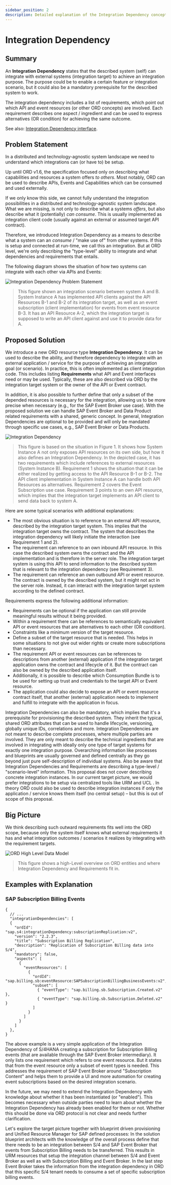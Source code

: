 ```yaml
---
sidebar_position: 2
description: Detailed explanation of the Integration Dependency concept.
---
```


# Integration Dependency

## Summary

An **Integration Dependency** states that the described system (self) can integrate with external systems (integration target) to achieve an integration purpose.
The purpose could be to enable a certain feature or integration scenario, but it could also be a mandatory prerequisite for the described system to work.

The integration dependency includes a list of requirements, which point out which API and event resources (or other ORD concepts) are involved.
Each requirement describes one aspect / ingredient and can be used to express alternatives (OR condition) for achieving the same outcome.

See also: [Integration Dependency interface](../../spec-v1/interfaces/document#integration-dependency).

## Problem Statement

In a distributed and technology-agnostic system landscape we need to understand which integrations can (or have to) be setup.

Up until ORD v1.6, the specification focused only on describing what capabilities and resources a system offers *to others*.
Most notably, ORD can be used to describe APIs, Events and Capabilities which can be consumed and used externally.

If we only know this side, we cannot fully understand the integration possibilities in a distributed and technology-agnostic system landscape.
What we are missing, is not only to describe what a systems *offers*, but also describe what it (potentially) *can consume*.
This is usually implemented as integration client code (usually against an external or assumed target API contract).

Therefore, we introduced Integration Dependency as a means to describe what a system can an *consume* / "make use of" from other systems.
If this is setup and connected at run-time, we call this an integration.
But at ORD level, we're only describing the "type-level" ability to integrate and what dependencies and requirements that entails.

The following diagram shows the situation of how two systems can integrate with each other via APIs and Events:

![Integration Dependency Problem Statement](/img/integration-dependency-ps.drawio.svg 'Integration Dependency Problem Statement')

> This figure shown an integration scenario between system A and B. System Instance A has implemented API clients against the API Resources B-1 and B-2 of its integration target, as well as an event subscription (client implementation) for events from event resource B-3. It has an API Resource A-2, which the integration target is supposed to write an API client against and use it to provide data for A.

##	Proposed Solution

We introduce a new ORD resource type **Integration Dependency**. It can be used to describe the ability, and therefore dependency to integrate with an external application / service for the purpose of achieving an integration goal (or scenario). In practice, this is often implemented as client integration code. This includes listing **Requirements** what API and Event interfaces need or may be used. Typically, these are also described via ORD by the integration target system or the owner of the API or Event contract.

In addition, it is also possible to further define that only a subset of the depended resources is necessary for the integration, allowing us to be more precise when necessary (e.g., for the SAP Event Broker use case).
With the proposed solution we can handle SAP Event Broker and Data Product related requirements with a shared, generic concept. In general, Integration Dependencies are optional to be provided and will only be mandated through specific use cases, e.g., SAP Event Broker or Data Products.

![Integration Dependency](/img/integration-dependency.drawio.svg 'Integration Dependency')

> This figure is based on the situation in Figure 1. It shows how System Instance A not only exposes API resources on its own side, but how it also defines an Integration Dependency. In the depicted case, it has two requirements which include references to external resources (System Instance B). Requirement 1 shows the situation that it can be either realized by getting access to the API Resource B-1 or B-2. The API client implementation in System Instance A can handle both API Resources as alternatives. Requirement 2 covers the Event Subscription use case. Requirement 3 points to an own API resource, which implies that the integration target implements an API client to send data back to system A.

Here are some typical scenarios with additional explanations:
*	The most obvious situation is to reference to an external API resource, described by the integration target system. This implies that the integration target owns the contract. The system that describes the integration dependency will likely initiate the interaction (see Requirement 1 and 2).
*	The requirement can reference to an own inbound API resource. In this case the described system owns the contract and the API implementation and is therefore in the server role. The integration target system is using this API to send information to the described system that is relevant to the integration dependency (see Requirement 3).
*	The requirement can reference an own outbound API or event resource. The contract is owned by the described system, but it might not act in the server role. Instead, it can interact with the integration target system according to the defined contract.

Requirements express the following additional information:
*	Requirements can be optional if the application can still provide meaningful results without it being provided.
*	Within a requirement there can be references to semantically equivalent API or event resources that are alternatives to each other (OR condition).
*	Constraints like a minimum version of the target resource.
*	Define a subset of the target resource that is needed. This helps in some situations to not give out wider rights or create more subscriptions than necessary.
*	The requirement API or event resources can be references to descriptions from another (external) application if the integration target application owns the contract and lifecycle of it. But the contract can also be owned by the described application itself.
  * Additionally, it is possible to describe which Consumption Bundle is to be used for setting up trust and credentials to the target API or Event resource.
*	The application could also decide to expose an API or event resource contract itself, that another (external) application needs to implement and fulfill to integrate with the application in focus.

Integration Dependencies can also be mandatory, which implies that it's a prerequisite for provisioning the described system.
They inherit the typical, shared ORD attributes that can be used to handle lifecycle, versioning, globally unique IDs, correlations and more.
Integration Dependencies are not meant to describe complete processes, where multiple parties are involved. They are only meant to describe the technical ingredients that are involved in integrating with ideally only one type of target systems for exactly one integration purpose. Overarching information like processes and blueprints are usually governed and defined centrally as they go beyond just pure self-description of individual systems.
Also be aware that Integration Dependencies and Requirements are describing a type-level / "scenario-level" information. This proposal does not cover describing concrete integration instances. In our current target picture, we would prefer integrations to be setup via centralized tools like URM and UCL . In theory ORD could also be used to describe integration instances if only the application / service knows them itself (no central setup) – but this is out of scope of this proposal.

## Big Picture

We think describing such outward requirements fits well into the ORD scope, because only the system itself knows what external requirements it has and what integration outcomes / scenarios it realizes by integrating with the requirement targets.

![ORD High Level Data Model](/img/ord-high-level-data-model.drawio.svg 'ORD High Level Data Model')

> This figure shows a high-Level overview on ORD entities and where Integration Dependency and Requirements fit in.

## Examples with Explanation

### SAP Subscription Billing Events

```json5
{
  // ...
  "integrationDependencies": [
  {
    "ordId": "sap.s4:integrationDependency:subscriptionReplication:v2",
    "version": "2.2.3",
    "title": "Subscription Billing Replication",
    "description": "Replication of Subscription Billing data into S/4",
    "mandatory": false,
    "aspects": [
      {
        "eventResources": [
          {
            "ordId": "sap.billing.sb:eventResource:SAPSubscriptionBillingBusinessEvents:v2",
            "subset": [
              { "eventType": "sap.billing.sb.Subscription.Created.v2" },
              { "eventType": "sap.billing.sb.Subscription.Deleted.v2" }
            ]
          }
        ]
      }
    ]
  },
}
```

The above example is a very simple application of the Integration Dependency of S/4HANA creating a subscription for Subscription Billing events (that are available through the SAP Event Broker intermediary). It only lists one requirement which refers to one event resource. But it states that from the event resource only a subset of event types  is needed. This addresses the requirement of SAP Event Broker around "Subscription Content" and helps them to provide a UI and more automation for creating event subscriptions based on the desired integration scenario.

In the future, we may need to extend the Integration Dependency with knowledge about whether it has been instantiated (or "enabled"). This becomes necessary when outside parties need to learn about whether the Integration Dependency has already been enabled for them or not. Whether this should be done via ORD protocol is not clear and needs further clarification.

Let's explore the target picture together with blueprint driven provisioning and Unified Resource Manager for SAP defined processes: In the solution blueprint architects with the knowledge of the overall process define that there needs to be an integration between S/4 and SAP Event Broker that events from Subscription Billing needs to be transferred. This results in URM resources that setup the integration channel between S/4 and Event Broker as well as with Subscription Billing and Event Broker. In the last step Event Broker takes the information from the integration dependency in ORD that this specific S/4 tenant needs to consume a set of specific subscription billing events.
